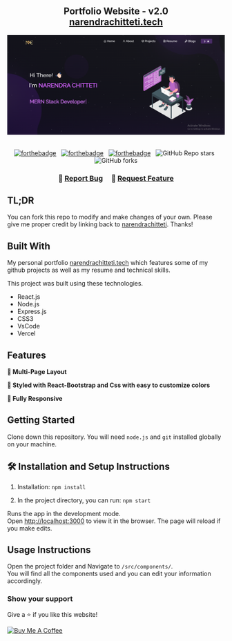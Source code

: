 <h2 align="center">
  Portfolio Website - v2.0<br/>
  <a href="https://narendrachitteti.vercel.app/" target="_blank">narendrachitteti.tech</a>
</h2>
<div align="center">
  <img alt="Demo" src="./Images/readmeimg.png" />
</div>

<br/>

<center>

[![forthebadge](https://forthebadge.com/images/badges/built-with-love.svg)](https://forthebadge.com) &nbsp;
[![forthebadge](https://forthebadge.com/images/badges/made-with-javascript.svg)](https://forthebadge.com) &nbsp;
[![forthebadge](https://forthebadge.com/images/badges/open-source.svg)](https://forthebadge.com) &nbsp;
![GitHub Repo stars](https://img.shields.io/github/stars/narendrachitteti/Portfolio-master?color=red&logo=github&style=for-the-badge) &nbsp;
![GitHub forks](https://img.shields.io/github/forks/narendrachitteti/Portfolio-master?color=red&logo=github&style=for-the-badge)

</center>

<h3 align="center">
    🔹
    <a href="https://github.com/narendrachitteti/Portfolio-master/issues">Report Bug</a> &nbsp; &nbsp;
    🔹
    <a href="https://github.com/narendrachitteti/Portfolio-master/issues">Request Feature</a>
</h3>

## TL;DR

You can fork this repo to modify and make changes of your own. Please give me proper credit by linking back to [narendrachitteti](https://github.com/narendrachitteti/Portfolio-master). Thanks!

## Built With

My personal portfolio <a href="https://narendrachitteti.vercel.app/" target="_blank">narendrachitteti.tech</a> which features some of my github projects as well as my resume and technical skills.<br/>

This project was built using these technologies.

- React.js
- Node.js
- Express.js
- CSS3
- VsCode
- Vercel

## Features

**📖 Multi-Page Layout**

**🎨 Styled with React-Bootstrap and Css with easy to customize colors**

**📱 Fully Responsive**

## Getting Started

Clone down this repository. You will need `node.js` and `git` installed globally on your machine.

## 🛠 Installation and Setup Instructions

1. Installation: `npm install`

2. In the project directory, you can run: `npm start`

Runs the app in the development mode.\
Open [http://localhost:3000](http://localhost:3000) to view it in the browser.
The page will reload if you make edits.

## Usage Instructions

Open the project folder and Navigate to `/src/components/`. <br/>
You will find all the components used and you can edit your information accordingly.

### Show your support

Give a ⭐ if you like this website!

<a href="https://www.buymeacoffee.com/narendrachitteti" target="_blank"><img src="https://cdn.buymeacoffee.com/buttons/v2/default-violet.png" alt="Buy Me A Coffee" height= "60px" width= "217px" ></a>
